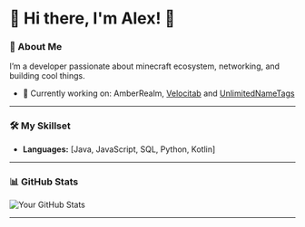 # 👋 Hi there, I'm Alex! 🚀

### 🌟 About Me
I’m a developer passionate about minecraft ecosystem, networking, and building cool things.

- 🔭 Currently working on: AmberRealm, [Velocitab](https://github.com/WiIIiam278/Velocitab) and [UnlimitedNameTags](https://github.com/alexdev03/UnlimitedNametags)

---

### 🛠️ My Skillset
- **Languages:** [Java, JavaScript, SQL, Python, Kotlin]

---

### 📊 GitHub Stats
![Your GitHub Stats](https://github-readme-stats-git-masterorgs-github-readme-stats-team.vercel.app/api?username=AlexDev03&show_icons=true&theme=radical)

---

